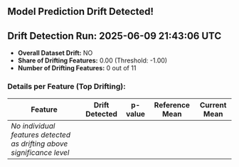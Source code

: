 ## Model Prediction Drift Detected!
Drift Detection Run: 2025-06-09 21:43:06 UTC
---
- **Overall Dataset Drift:** NO
- **Share of Drifting Features:** 0.00 (Threshold: -1.00)
- **Number of Drifting Features:** 0 out of 11

### Details per Feature (Top Drifting):
| Feature | Drift Detected | p-value | Reference Mean | Current Mean |
|---------|----------------|---------|----------------|--------------|
| *No individual features detected as drifting above significance level* | | | | |